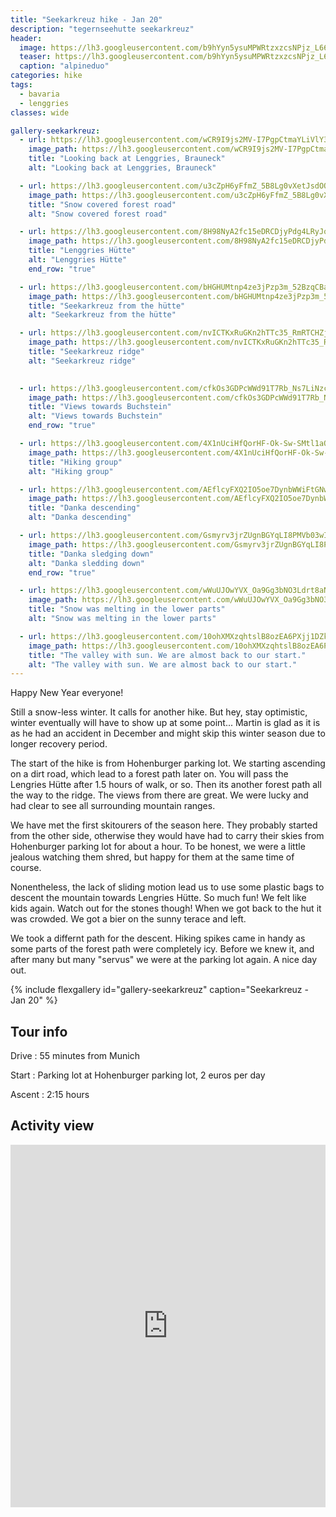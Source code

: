 ```yaml
---
title: "Seekarkreuz hike - Jan 20"
description: "tegernseehutte seekarkreuz"
header:
  image: https://lh3.googleusercontent.com/b9hYyn5ysuMPWRtzxzcsNPjz_L66vSQt36dO0GZZil25Bj40-PMOBVq8aYIhPQm69EJpuV2ANcwa-Th59oeZ1hpQ2oBEoTLAMMutpxlwAoABYfqRWu34Js5NX8KxDSQ7M2Xb0UTS5SYhK7UBPjHM8X8rd_K_IFED2PrlpPRYxT4P3Mpt_EXsokXaXKkmicQMowqas0Rd4d1VT8pg6Mre-ttZw7GfgmkudOwiYChjLZOI7iuNAXxB-YSvpUuwqTRmk7h0jbEESR1NFfRJHhCFvMf20lrKOLm-M28M0IIKuOCsSsmi4stmeT501DLQqhbGJaqc_ZIqEaYo8z81owXBSALe8ifknpQ9tktX5lOcqBqt2CjgOJ92deNnf7NEm1N1rRUXaOwJdJpUQjrQM3UKWPj7Dm1S4D7iH3tZ_D6S_UCJ9T5HK9pvCuoD7Ojxez1W0sGwdACMHOnbKd1R9TeMBzV0HHUkWh8M_lSl2S2TZ-q_MJAfBLqcCKQT6svVhMJhFYAtQO77uoioRAWod_cRlxQf51o7SFCpIOSykPkygq7VLpp_tLixwdxF-5BIG6nnx9y-btV955qSIBNbAPfKKgjnkmomZpsHGwv4oETEYXG1yhyOXLc6IRSXuXswusrV93odeMy3CWaymTBGGrcbv9--kSErV2gR1Sf6kq7rdZTRrm6vZJakIo5uLq6izq813eamuNpddoGw5jzpZ2NDsb1ITBazpguBW9_1RqAc4SzEiCemCQ=w2016-h1512-no
  teaser: https://lh3.googleusercontent.com/b9hYyn5ysuMPWRtzxzcsNPjz_L66vSQt36dO0GZZil25Bj40-PMOBVq8aYIhPQm69EJpuV2ANcwa-Th59oeZ1hpQ2oBEoTLAMMutpxlwAoABYfqRWu34Js5NX8KxDSQ7M2Xb0UTS5SYhK7UBPjHM8X8rd_K_IFED2PrlpPRYxT4P3Mpt_EXsokXaXKkmicQMowqas0Rd4d1VT8pg6Mre-ttZw7GfgmkudOwiYChjLZOI7iuNAXxB-YSvpUuwqTRmk7h0jbEESR1NFfRJHhCFvMf20lrKOLm-M28M0IIKuOCsSsmi4stmeT501DLQqhbGJaqc_ZIqEaYo8z81owXBSALe8ifknpQ9tktX5lOcqBqt2CjgOJ92deNnf7NEm1N1rRUXaOwJdJpUQjrQM3UKWPj7Dm1S4D7iH3tZ_D6S_UCJ9T5HK9pvCuoD7Ojxez1W0sGwdACMHOnbKd1R9TeMBzV0HHUkWh8M_lSl2S2TZ-q_MJAfBLqcCKQT6svVhMJhFYAtQO77uoioRAWod_cRlxQf51o7SFCpIOSykPkygq7VLpp_tLixwdxF-5BIG6nnx9y-btV955qSIBNbAPfKKgjnkmomZpsHGwv4oETEYXG1yhyOXLc6IRSXuXswusrV93odeMy3CWaymTBGGrcbv9--kSErV2gR1Sf6kq7rdZTRrm6vZJakIo5uLq6izq813eamuNpddoGw5jzpZ2NDsb1ITBazpguBW9_1RqAc4SzEiCemCQ=w800-h300-no
  caption: "alpineduo"
categories: hike
tags:
  - bavaria
  - lenggries
classes: wide

gallery-seekarkreuz:
  - url: https://lh3.googleusercontent.com/wCR9I9js2MV-I7PgpCtmaYLiVlY3r66zlMp1SajoYzBqYC7QboWU_YSQvn2i2BgaELzdqk6l9KkcX42o8KaJL4RebTaLxyqkMlK350RriNDO_LunL7xRV1bNRjuq_mHK3yS7vt6Lcf9iF5yp7ZXZNoQD7r4oDO1Q1MLHje7SzPsr_KcKx-OmtOPMadzWjENg6nnvxxfCji21luT2-DFuJOwRsZNiW3JIe_0Rxf4j0nmRsawxNbZjMDabGIYB-3aBHX9mOgMaGsII_TeXKY7i-Aa2UkCGCDFo2uoR4wv1_w3jWr8Z2FbaJK8oOBgDtJyb-W5A14Fe5AZONM8EwPhw1qUukmfSDou2YkrTilz1cR0Mgi3vZzU4x2CLP8cAnoT5q8wBopwjMtnKYPjysx1Jou_4IiWTXA2QZd97KwRnHhyliBFxLzWSq0Fx2QhmUxgPxQUZ9Duz_5PArlmd6DeVn_XX_m7FV4XWIqu7uOTTr2IGhoERlJVyZvDEf59sCae7pUMhKdwrVsqoxD1rnsmq3fztYBfFWI7tulZEqgMOGInrEP87_8R5eWS9xAmmGt-5ujH67aC_oBH-fk5uGY06yJ765Pluu2e0KHXrLgZkp2AKfkSCId55ta-Qig1Yku1UOAITAhrP4Hw345vIccP7TXNJgC_b4CV0DChUhkdcyCjptk398vBNnyBOkEMrWexr6swRCxNP2GiNNyOL-CnFCFlHG0K_C65GKasCbj5_yysbt-WxWA=w2016-h1512-no
    image_path: https://lh3.googleusercontent.com/wCR9I9js2MV-I7PgpCtmaYLiVlY3r66zlMp1SajoYzBqYC7QboWU_YSQvn2i2BgaELzdqk6l9KkcX42o8KaJL4RebTaLxyqkMlK350RriNDO_LunL7xRV1bNRjuq_mHK3yS7vt6Lcf9iF5yp7ZXZNoQD7r4oDO1Q1MLHje7SzPsr_KcKx-OmtOPMadzWjENg6nnvxxfCji21luT2-DFuJOwRsZNiW3JIe_0Rxf4j0nmRsawxNbZjMDabGIYB-3aBHX9mOgMaGsII_TeXKY7i-Aa2UkCGCDFo2uoR4wv1_w3jWr8Z2FbaJK8oOBgDtJyb-W5A14Fe5AZONM8EwPhw1qUukmfSDou2YkrTilz1cR0Mgi3vZzU4x2CLP8cAnoT5q8wBopwjMtnKYPjysx1Jou_4IiWTXA2QZd97KwRnHhyliBFxLzWSq0Fx2QhmUxgPxQUZ9Duz_5PArlmd6DeVn_XX_m7FV4XWIqu7uOTTr2IGhoERlJVyZvDEf59sCae7pUMhKdwrVsqoxD1rnsmq3fztYBfFWI7tulZEqgMOGInrEP87_8R5eWS9xAmmGt-5ujH67aC_oBH-fk5uGY06yJ765Pluu2e0KHXrLgZkp2AKfkSCId55ta-Qig1Yku1UOAITAhrP4Hw345vIccP7TXNJgC_b4CV0DChUhkdcyCjptk398vBNnyBOkEMrWexr6swRCxNP2GiNNyOL-CnFCFlHG0K_C65GKasCbj5_yysbt-WxWA=w400-h300-no
    title: "Looking back at Lenggries, Brauneck"
    alt: "Looking back at Lenggries, Brauneck"

  - url: https://lh3.googleusercontent.com/u3cZpH6yFfmZ_5B8Lg0vXetJsdOQOnQRrEmniIUlSBdcQ_pgrbIH2yYSIiFap2H_h6QN5U18zAV9rA98aily0f7ml21lUqmRNWW1zCB-t_a9C0l-xBJBPRKrwaiXhP37tlyNLqKuPqTcAXhNs2GkBCw0OWagoqkvBKvfKOao1cpOUGwxsyOFa2Svzl7ES7lsH0jiqYrMWrsi9kHOzpJnI8KI843SgVdQQc1giIerF76oDLnEgDKqwibiNXK4k65QBsY2p27YkSE2JQRKulgPPXlqTY9v44Co9UU7yylyl9-QkLCf1aGrHqNB1xPFZeduIpqPyUWUbBe0RWz4qsEy85Qk4IOiCJOjSlgysdnRTKWoSbdF8I_4qxaUQTvfcsJbt1T3qyT6daCs3TGp3EHvAVaq2NCiSenVJCr-V6TDbgZwtBLhUC7npsMNvQ_N7YbfsjfX8whuSrUOmND2SGyIgyWIl2mUbpRMAT9AfG_CXjmA125zOpLvphLkvVLiT8OOGZpAwLRPk5Zo_x6MfWOSEYjGACtKZ2dYbB1Rwke50wnHqiUaB1gNGFL1N7IxBMs3nyeJXs5HwWVRNMVkOLc_zs-YqyfVhSDrzsLthTivczwY4jAfXIF4Tv7i9_9uTnya6bVeob1y2YTy7hUbQWEgkFBuMydm_mm77V8w5twcAGjdoX0VRSL1Vcsw5tr7fJIRsFUlEaTK_Ci_QsjdCTbIWsKJlZr6WcZ9MeAUnxlP6UkcrpxttA=w2016-h1512-no
    image_path: https://lh3.googleusercontent.com/u3cZpH6yFfmZ_5B8Lg0vXetJsdOQOnQRrEmniIUlSBdcQ_pgrbIH2yYSIiFap2H_h6QN5U18zAV9rA98aily0f7ml21lUqmRNWW1zCB-t_a9C0l-xBJBPRKrwaiXhP37tlyNLqKuPqTcAXhNs2GkBCw0OWagoqkvBKvfKOao1cpOUGwxsyOFa2Svzl7ES7lsH0jiqYrMWrsi9kHOzpJnI8KI843SgVdQQc1giIerF76oDLnEgDKqwibiNXK4k65QBsY2p27YkSE2JQRKulgPPXlqTY9v44Co9UU7yylyl9-QkLCf1aGrHqNB1xPFZeduIpqPyUWUbBe0RWz4qsEy85Qk4IOiCJOjSlgysdnRTKWoSbdF8I_4qxaUQTvfcsJbt1T3qyT6daCs3TGp3EHvAVaq2NCiSenVJCr-V6TDbgZwtBLhUC7npsMNvQ_N7YbfsjfX8whuSrUOmND2SGyIgyWIl2mUbpRMAT9AfG_CXjmA125zOpLvphLkvVLiT8OOGZpAwLRPk5Zo_x6MfWOSEYjGACtKZ2dYbB1Rwke50wnHqiUaB1gNGFL1N7IxBMs3nyeJXs5HwWVRNMVkOLc_zs-YqyfVhSDrzsLthTivczwY4jAfXIF4Tv7i9_9uTnya6bVeob1y2YTy7hUbQWEgkFBuMydm_mm77V8w5twcAGjdoX0VRSL1Vcsw5tr7fJIRsFUlEaTK_Ci_QsjdCTbIWsKJlZr6WcZ9MeAUnxlP6UkcrpxttA=w400-h300-no
    title: "Snow covered forest road"
    alt: "Snow covered forest road"

  - url: https://lh3.googleusercontent.com/8H98NyA2fc15eDRCDjyPdg4LRyJoFLwlEA5CfwXMplV2suFRVnDb29_NqM2HHRLlMpHzDNbNVJwYrA-h5eC_0m-Du0MSOVCvMTh_2KO7qMxc1psm5ltP5yZFDgEeIGIlJbHJDNArTaet2cW0HYMUF011MATEceKVvssYyXlVBjRL5chz7wNZ7RURSOZR5Co1_8zqMsgvp8Qdnaq9nS6Sto9qgB7g_3nr6qzcLlON9jCt0Ck7AtZdSHfZDBKJpynNjKclavEMbwUOThtGkXZ8JBPp6PAX5yhDAczEHgHPkl5d6-XPXAxlpE60KOgDuB8wrHijem2x1PmZHhurxQd_OcmbInatGB-Hz7dovb5g-QdKbI22U4EWKKjy8u1NjRhlODxekz1xLAD0QdyzLrQpVWoykWsECzobee8Im-HDM_bDDdOCsXov2R6FB5RfbSd45I1LXhKoS5mZ2OwoxG8qVRaLRU_QHNYbtAdSGlIdqJH4sjyYwlAfs-5IMFp7n7mBMtB1gtuNNvDy0zuP_RkgJsyvWai7a6WXnkfMiY2ZBRALgiqds9yuXeFkM4wnVGxDdQbLBqZaVaalwSqwdKDiwXSdOg6R84RuNTMB1sDRYKp7GcUUqeFlvWrUPDrTm44utN5IuJ2cx8NkJUZceZHczKRbCYeaeCZ1ROXyVNk8-hjb7rw7UwECFjFkmdCKuLswZe6YtLLVBQGuW4LaTO7XaffFECh0NKAEaPjBSE28jqcLOqhfXw=w2016-h1512-no
    image_path: https://lh3.googleusercontent.com/8H98NyA2fc15eDRCDjyPdg4LRyJoFLwlEA5CfwXMplV2suFRVnDb29_NqM2HHRLlMpHzDNbNVJwYrA-h5eC_0m-Du0MSOVCvMTh_2KO7qMxc1psm5ltP5yZFDgEeIGIlJbHJDNArTaet2cW0HYMUF011MATEceKVvssYyXlVBjRL5chz7wNZ7RURSOZR5Co1_8zqMsgvp8Qdnaq9nS6Sto9qgB7g_3nr6qzcLlON9jCt0Ck7AtZdSHfZDBKJpynNjKclavEMbwUOThtGkXZ8JBPp6PAX5yhDAczEHgHPkl5d6-XPXAxlpE60KOgDuB8wrHijem2x1PmZHhurxQd_OcmbInatGB-Hz7dovb5g-QdKbI22U4EWKKjy8u1NjRhlODxekz1xLAD0QdyzLrQpVWoykWsECzobee8Im-HDM_bDDdOCsXov2R6FB5RfbSd45I1LXhKoS5mZ2OwoxG8qVRaLRU_QHNYbtAdSGlIdqJH4sjyYwlAfs-5IMFp7n7mBMtB1gtuNNvDy0zuP_RkgJsyvWai7a6WXnkfMiY2ZBRALgiqds9yuXeFkM4wnVGxDdQbLBqZaVaalwSqwdKDiwXSdOg6R84RuNTMB1sDRYKp7GcUUqeFlvWrUPDrTm44utN5IuJ2cx8NkJUZceZHczKRbCYeaeCZ1ROXyVNk8-hjb7rw7UwECFjFkmdCKuLswZe6YtLLVBQGuW4LaTO7XaffFECh0NKAEaPjBSE28jqcLOqhfXw=w400-h300-no
    title: "Lenggries Hütte"
    alt: "Lenggries Hütte"
    end_row: "true"

  - url: https://lh3.googleusercontent.com/bHGHUMtnp4ze3jPzp3m_52BzqCBaf9OlrP_2Z0_NxRwDPaM528w6iT9F3xoqrLNJM2EqyhCDbHRNUC81DuTB-Wxq42mdMQ-R9kT96bPSvPrBrOomcV44StGqWIJ3bmDRDlzPPXPuYE5KkWRnzBp-bvDAGdHRb9XKpkWyYt-126GG3oG_8Vs5jOPBNGQ8xYRPEM3DdwaiFFC6kXrxLcnFLZNYMI_Y1CJ699jVsMd1DN4EM9Emhv79HEdXgn98m6etqk2A6dYq6aIUkgEAzZIldvSZCBNMVH1nHjqlXGEJo09162xf_O4RZZc294S4dDSa0OG1tSLUR34rGRvirHQot-ZR1x9elxYfSwW_OGqqV61hFUVSQ12fjoKPZEbSeeFflyATS4oDNgsTBxNBo_bBc7LzSEwLAJkYnvBstSFuAO_ZvuudnGXihcefjlot2HFqqL-YtnTj5JiupZQkPGQX_aFt4VxNsvlldBPmMwMu51ZyteEJmEM_5N-ZnZCkFP25rTNU5JlEQAhN0WDFSYXEw5IRjsemcHzU5MAzsZaqkBRVTIUTrFWtFICldeaQ77IxNkcUULfYcfCadLMhZVk0pDizw59AIRrHi09eYQKX4cvlwYBkVZS_XkkgYmu1-5j7eYmUWt2bKYDl4g69Q3w8QArKi7P3KRSqPRye1NKjHx-TGv_USSiD1_H2iMjN6-D4jlmXrHuArfGf_AraHVYe-p0kHjI6rjBpdlU2uhzYxQ4BkW-6eQ=w2016-h1512-no
    image_path: https://lh3.googleusercontent.com/bHGHUMtnp4ze3jPzp3m_52BzqCBaf9OlrP_2Z0_NxRwDPaM528w6iT9F3xoqrLNJM2EqyhCDbHRNUC81DuTB-Wxq42mdMQ-R9kT96bPSvPrBrOomcV44StGqWIJ3bmDRDlzPPXPuYE5KkWRnzBp-bvDAGdHRb9XKpkWyYt-126GG3oG_8Vs5jOPBNGQ8xYRPEM3DdwaiFFC6kXrxLcnFLZNYMI_Y1CJ699jVsMd1DN4EM9Emhv79HEdXgn98m6etqk2A6dYq6aIUkgEAzZIldvSZCBNMVH1nHjqlXGEJo09162xf_O4RZZc294S4dDSa0OG1tSLUR34rGRvirHQot-ZR1x9elxYfSwW_OGqqV61hFUVSQ12fjoKPZEbSeeFflyATS4oDNgsTBxNBo_bBc7LzSEwLAJkYnvBstSFuAO_ZvuudnGXihcefjlot2HFqqL-YtnTj5JiupZQkPGQX_aFt4VxNsvlldBPmMwMu51ZyteEJmEM_5N-ZnZCkFP25rTNU5JlEQAhN0WDFSYXEw5IRjsemcHzU5MAzsZaqkBRVTIUTrFWtFICldeaQ77IxNkcUULfYcfCadLMhZVk0pDizw59AIRrHi09eYQKX4cvlwYBkVZS_XkkgYmu1-5j7eYmUWt2bKYDl4g69Q3w8QArKi7P3KRSqPRye1NKjHx-TGv_USSiD1_H2iMjN6-D4jlmXrHuArfGf_AraHVYe-p0kHjI6rjBpdlU2uhzYxQ4BkW-6eQ=w400-h300-no
    title: "Seekarkreuz from the hütte"
    alt: "Seekarkreuz from the hütte"

  - url: https://lh3.googleusercontent.com/nvICTKxRuGKn2hTTc35_RmRTCHZjg-3R2BFNnWjTSb1z-jj0G1UIfQZMcRlApNa6Nm2W783LlmJE5eyejzYCVPnfDqscYSq9UIbuTbMYhw-2KFW8eZx1rP8sIVu-RdGEyFau-qNea-RZ71stln2cN405c-MvUzc_a4O9_zchwnYzuPSkWC3RZVTTilhI5lZxjJOo26VMHEU4brzkj4wDZGCkfgV8pWLGz4QkpIbS3U6sTxfsW0WFWwJShP8hpSXjH6uYU6PJXMeicO1Aq-E36scpkbRovMuHOdEyvqRd5HAMlTXR3nY4HFLFT34l6Aqtd6Q1Nb34kksMn8gPgV2H5G6guGFWARwrK889Qk6N_HJP5UYEd39qgbKBc54rRdpaA2Ul3EIe9fbSo4k0Y-kKjhOkn1v78IPfgldArrqvV3J_21LOAGOOWp0n-izgFkAZTobUcJ-b4WZCYI_3EVIWT9_jqkZJ_GCCBQzela9F9CBWbHU3by1vyhKJSbgtw15jZhzvS2BCCRTT0d-m8f8hbGJU81PQ0PbKrHtQ8qN5vsse1_GfxvtifyGuTaVPfIz_utq_bzybaPn9KKgjOgK_O9OvI7vLyY4vi46oZd9Hi5PdlOGVhWHQe4uoMJoa0V046bh-3IAWg4ZaB2J0ypRcsHa88tBu8-RG4i1gtlywyhzGF7XefSoBRcqfmEG12inX3Ajv--aWj8aackDQoDyMOIpBesu3JpqAptCmnZRZ11EN-gwA-A=w2016-h1512-no
    image_path: https://lh3.googleusercontent.com/nvICTKxRuGKn2hTTc35_RmRTCHZjg-3R2BFNnWjTSb1z-jj0G1UIfQZMcRlApNa6Nm2W783LlmJE5eyejzYCVPnfDqscYSq9UIbuTbMYhw-2KFW8eZx1rP8sIVu-RdGEyFau-qNea-RZ71stln2cN405c-MvUzc_a4O9_zchwnYzuPSkWC3RZVTTilhI5lZxjJOo26VMHEU4brzkj4wDZGCkfgV8pWLGz4QkpIbS3U6sTxfsW0WFWwJShP8hpSXjH6uYU6PJXMeicO1Aq-E36scpkbRovMuHOdEyvqRd5HAMlTXR3nY4HFLFT34l6Aqtd6Q1Nb34kksMn8gPgV2H5G6guGFWARwrK889Qk6N_HJP5UYEd39qgbKBc54rRdpaA2Ul3EIe9fbSo4k0Y-kKjhOkn1v78IPfgldArrqvV3J_21LOAGOOWp0n-izgFkAZTobUcJ-b4WZCYI_3EVIWT9_jqkZJ_GCCBQzela9F9CBWbHU3by1vyhKJSbgtw15jZhzvS2BCCRTT0d-m8f8hbGJU81PQ0PbKrHtQ8qN5vsse1_GfxvtifyGuTaVPfIz_utq_bzybaPn9KKgjOgK_O9OvI7vLyY4vi46oZd9Hi5PdlOGVhWHQe4uoMJoa0V046bh-3IAWg4ZaB2J0ypRcsHa88tBu8-RG4i1gtlywyhzGF7XefSoBRcqfmEG12inX3Ajv--aWj8aackDQoDyMOIpBesu3JpqAptCmnZRZ11EN-gwA-A=w400-h300-no
    title: "Seekarkreuz ridge"
    alt: "Seekarkreuz ridge"

 
  - url: https://lh3.googleusercontent.com/cfkOs3GDPcWWd91T7Rb_Ns7LiNzchmyE85TM0w9rgjIEJ6yvaNDWcCL2c5LqXGPpRqvNpmvCvKwdCzdAegg0v4HeGxyYcAJ5fyU7n37mjeW0jHV7VnHhgidCsMrrqmOKZFDHYBkLOQCtoZwDNgAA9IYkG3ZvnZuEtMCpFhbudqChmGuu1q8KQ8ApGX2ZXJQFsGxv3Z1wKH96cpdN6hVsibo9_ICFLGnw7fJs0rh4x8oad2chulhGta-8UCrLSVReQVGH29LcKzsaTr15f9IiZgN25KTqZl23VzrCkBspiQjb1X6DHL_dCB9XGGoABKFOE-GsI6cjpd_iWbvFdH5wlXpmB7b34qdaE6RPRxuE2ss42xaKYgZv5yusqjGmr47c1s7SIKcYaurswdj32_8QaYf27Ldpy-XjGHiryjmsCohn7LISKidZXk6O1nv55LuHleOOQE9XBuRdFsxtNcW0H-g5IkwSuN0FckxxMuu68whFhyW8om-uuE7bRP2OpB1Aqw8mG5STj077vUbqDtMkPysnaUNA-TWi3Gk_wihqAx6ohk65yxZxg-Cl0VZr_WOnCFX02s6CourcpJKkmL2HHD2SU89815ivvvmkg0XUuejbXA_oN6JvzO1nihAkjqBQyJmRHjlqu9tzHYWbp1qT25opBOyXZ68nlGCStc-jSqjW0eHzkOqmZqXeCLH9ElbQvxXsCt8j6zwcLz7FYV7XcMG6JFtNdd8BUPfv72PJjCEP9reoeg=w1156-h1540-no
    image_path: https://lh3.googleusercontent.com/cfkOs3GDPcWWd91T7Rb_Ns7LiNzchmyE85TM0w9rgjIEJ6yvaNDWcCL2c5LqXGPpRqvNpmvCvKwdCzdAegg0v4HeGxyYcAJ5fyU7n37mjeW0jHV7VnHhgidCsMrrqmOKZFDHYBkLOQCtoZwDNgAA9IYkG3ZvnZuEtMCpFhbudqChmGuu1q8KQ8ApGX2ZXJQFsGxv3Z1wKH96cpdN6hVsibo9_ICFLGnw7fJs0rh4x8oad2chulhGta-8UCrLSVReQVGH29LcKzsaTr15f9IiZgN25KTqZl23VzrCkBspiQjb1X6DHL_dCB9XGGoABKFOE-GsI6cjpd_iWbvFdH5wlXpmB7b34qdaE6RPRxuE2ss42xaKYgZv5yusqjGmr47c1s7SIKcYaurswdj32_8QaYf27Ldpy-XjGHiryjmsCohn7LISKidZXk6O1nv55LuHleOOQE9XBuRdFsxtNcW0H-g5IkwSuN0FckxxMuu68whFhyW8om-uuE7bRP2OpB1Aqw8mG5STj077vUbqDtMkPysnaUNA-TWi3Gk_wihqAx6ohk65yxZxg-Cl0VZr_WOnCFX02s6CourcpJKkmL2HHD2SU89815ivvvmkg0XUuejbXA_oN6JvzO1nihAkjqBQyJmRHjlqu9tzHYWbp1qT25opBOyXZ68nlGCStc-jSqjW0eHzkOqmZqXeCLH9ElbQvxXsCt8j6zwcLz7FYV7XcMG6JFtNdd8BUPfv72PJjCEP9reoeg=w300-h400-no 
    title: "Views towards Buchstein"
    alt: "Views towards Buchstein"
    end_row: "true"

  - url: https://lh3.googleusercontent.com/4X1nUciHfQorHF-Ok-Sw-SMtl1aQfXW7-W0QzLLb1pHtXyiZVvv1EQZr7dV7KpwZKqyAmfSYs_rH4y-Yx5MC5bsO9gdbaSX1LmMaFjRrd573pdAcq9B66H6lKnDGxnrwHZ3yoTnp35uA5ByKe83p87zMaibuAEeidok0wvC5I9N87hvpVwl2xRihMyvnsSl1sEeuTbYns7157n_rOrTADKLxmNup_HyNAJUaGtPG7VofywK0fmZgHm541pJ6Ao4hG0T9i6ByYKrbatR4bgO8nvYRhMr97e3pfnW9tZoWDlXJ-P3QXzCzdem9f7q7DRpG3Mcv_jno4Dt-hN8dA2yf4vLyIzel_2JdqTZHKXFLToGcplF-K0mAf1D5XuWMlmNlmE5Mv7wWJ8pj0efYXOMtvKCwLhbk8xx1UGPbN_9no7sh38kfvT_K7AhH3aqPt5HfPKR9Q0eGHyIb9iZB13Xbt361NOSkAKkI7uNkqsM7QRgfgDlf6KeeWcolYICqdhcwEeMwSlSmPSH_pakDJb8vNoAYTl2m3BtRHtFnaCR3a3Rc__GaKP1P9FeMbQ3E6doaer_H4K48DgII1cPSC1HpIUvS7WqWvJtw-poldrtlxDoMn2fdivETdrEdTz0x9rH-k-86NTctjW9RSUfgnvnKPh_HTXFh6DiECfVvOjxroa3JQ3kf-1T0_aUZh8pc7m5KHe60E795SVq7ne7bKmzfNU30WD1uouOaz8bf3nNkYSbAA_wYBA=w2016-h1512-no
    image_path: https://lh3.googleusercontent.com/4X1nUciHfQorHF-Ok-Sw-SMtl1aQfXW7-W0QzLLb1pHtXyiZVvv1EQZr7dV7KpwZKqyAmfSYs_rH4y-Yx5MC5bsO9gdbaSX1LmMaFjRrd573pdAcq9B66H6lKnDGxnrwHZ3yoTnp35uA5ByKe83p87zMaibuAEeidok0wvC5I9N87hvpVwl2xRihMyvnsSl1sEeuTbYns7157n_rOrTADKLxmNup_HyNAJUaGtPG7VofywK0fmZgHm541pJ6Ao4hG0T9i6ByYKrbatR4bgO8nvYRhMr97e3pfnW9tZoWDlXJ-P3QXzCzdem9f7q7DRpG3Mcv_jno4Dt-hN8dA2yf4vLyIzel_2JdqTZHKXFLToGcplF-K0mAf1D5XuWMlmNlmE5Mv7wWJ8pj0efYXOMtvKCwLhbk8xx1UGPbN_9no7sh38kfvT_K7AhH3aqPt5HfPKR9Q0eGHyIb9iZB13Xbt361NOSkAKkI7uNkqsM7QRgfgDlf6KeeWcolYICqdhcwEeMwSlSmPSH_pakDJb8vNoAYTl2m3BtRHtFnaCR3a3Rc__GaKP1P9FeMbQ3E6doaer_H4K48DgII1cPSC1HpIUvS7WqWvJtw-poldrtlxDoMn2fdivETdrEdTz0x9rH-k-86NTctjW9RSUfgnvnKPh_HTXFh6DiECfVvOjxroa3JQ3kf-1T0_aUZh8pc7m5KHe60E795SVq7ne7bKmzfNU30WD1uouOaz8bf3nNkYSbAA_wYBA=w400-h300-no
    title: "Hiking group"
    alt: "Hiking group"

  - url: https://lh3.googleusercontent.com/AEflcyFXQ2IO5oe7DynbWWiFtGNw0eYH0xx1Mxm_rElGie8CPnOkzDNyUBkm-RLEQ5i8vnKYq2xZD9ZNXPKPn61HAZ5L4GsW499HFFL1IUc51ifXq0mSY-r2Ns9LQ2D_qkdftbrAS_k8iSbfWv2xhGWcRkqQvSiQHSesRDRoXSGWBrGkjuGmTAbXeGvnFB6qEoGeF2C3KGRP5ffrDDiGxRYv9IPtT8xm12oRLN6GXvaKg5m9VU0reOdSZVIoqSj1EPAtlFO8Usm17-r9r5bINyYD42OPr340iMxgi4Nd6zjwtppTOv6-9gtY6VYSN3ZLiI4e9uPkQFzy0HrDPz3wNYwReoftYyWDWupJmvY6rnKxzUFGxW4o5shPyKTBr8VTYHdRAC68yYTUEPLRkU74apS89_5QwXBCa_XfppGImXhJquGAhNN138ri4JD54DGP_WiNeQXSfgvbbtmVpb6w-O8HB6GNYhLfzoukRvFrUGkTvUG1x5kSGGic_uB4ygIwbb8s_1lv-9yeC7eK9-R3yCtYH6P5ztQZqwu6-FqHsZMM1CQcLLcJxM2uZfWOA99gfrR14W-X2FuGit7bwyjKIk9oMpQtV7Tjy_lYLYgcXeUvCVVSmF05IikTrOOgs7f5nfetiYzpWoIHbkCq366xEfc0kEfb_3t_d6iJBDe476quu9SM3XiIte3CVgLHxQQpXAmuuMnU9HkoCRWpxsEiywteeVrwV-3NMaJ0qpfpl00T5KNiWQ=w1156-h1540-no
    image_path: https://lh3.googleusercontent.com/AEflcyFXQ2IO5oe7DynbWWiFtGNw0eYH0xx1Mxm_rElGie8CPnOkzDNyUBkm-RLEQ5i8vnKYq2xZD9ZNXPKPn61HAZ5L4GsW499HFFL1IUc51ifXq0mSY-r2Ns9LQ2D_qkdftbrAS_k8iSbfWv2xhGWcRkqQvSiQHSesRDRoXSGWBrGkjuGmTAbXeGvnFB6qEoGeF2C3KGRP5ffrDDiGxRYv9IPtT8xm12oRLN6GXvaKg5m9VU0reOdSZVIoqSj1EPAtlFO8Usm17-r9r5bINyYD42OPr340iMxgi4Nd6zjwtppTOv6-9gtY6VYSN3ZLiI4e9uPkQFzy0HrDPz3wNYwReoftYyWDWupJmvY6rnKxzUFGxW4o5shPyKTBr8VTYHdRAC68yYTUEPLRkU74apS89_5QwXBCa_XfppGImXhJquGAhNN138ri4JD54DGP_WiNeQXSfgvbbtmVpb6w-O8HB6GNYhLfzoukRvFrUGkTvUG1x5kSGGic_uB4ygIwbb8s_1lv-9yeC7eK9-R3yCtYH6P5ztQZqwu6-FqHsZMM1CQcLLcJxM2uZfWOA99gfrR14W-X2FuGit7bwyjKIk9oMpQtV7Tjy_lYLYgcXeUvCVVSmF05IikTrOOgs7f5nfetiYzpWoIHbkCq366xEfc0kEfb_3t_d6iJBDe476quu9SM3XiIte3CVgLHxQQpXAmuuMnU9HkoCRWpxsEiywteeVrwV-3NMaJ0qpfpl00T5KNiWQ=w300-h400-no
    title: "Danka descending"
    alt: "Danka descending"

  - url: https://lh3.googleusercontent.com/Gsmyrv3jrZUgnBGYqLI8PMVb03wIasY0wRTu1cdCj6SvDn8eiL2wacsTyKzpCDvoXFr9iSsg0uK4qKf1ygTRrUxfNSX5t_14f1OUV0HlpWAJGw5d1Ut0dyr4IsP3Gbd6KhRtU1a__1bAaLp8C1V1HtGbOr-PytMQembKx0LVO5c1YQDMZEtRG56FNYoqSfiVO5DLWEB6ttFC1njaykOmNLUwhcIjI4esMJbteButBGSES6DOeScyUSVpQ3de-j1DqNfCN7NfvYaES6RB0ExJ0RRpjwWkcWvyl-ngSVJV0VLp_yuhOI1YopsybxMKbHb1Y2SKZlWoUyZl10GCeSYCZbOIKE7-XGEcC9OiHuIHChKoA7lw0B3Y5dk7dOrd3TShJI211yzu2wgzbHdyExasxwRze0A4Gi4X_q4MSdFixynsXlp4OU1F_6ObHBQnV3U0n0cupFErCQLvZq-7QQu8kHMua9BqTAxG0A3XgHQLRJc8W28dduj2wEB-fS-NJHZMdHN8cbsh9UzUd26edOXyEaNM-6O6-L3WHmP_nrg9M8fQ15kMqG_j6TjGAnAfGVvZqGqft_qBjBQK2htFuTTfb9jK5c3ZhoNcqyq5Oc5XE-Jyfo_hH1TgtAJcK5uSmA4XrdabuxlIAkti4iAUdtKCy1x9qQFwhvi8vBdQ5diMhdbLtIXH_YgTJ04MerMyDaeStf5omx8JHPntcXU7SGK-k3h_RNg4T32ESzBjFNxFXjfKbj7Bog=w1156-h1540-no
    image_path: https://lh3.googleusercontent.com/Gsmyrv3jrZUgnBGYqLI8PMVb03wIasY0wRTu1cdCj6SvDn8eiL2wacsTyKzpCDvoXFr9iSsg0uK4qKf1ygTRrUxfNSX5t_14f1OUV0HlpWAJGw5d1Ut0dyr4IsP3Gbd6KhRtU1a__1bAaLp8C1V1HtGbOr-PytMQembKx0LVO5c1YQDMZEtRG56FNYoqSfiVO5DLWEB6ttFC1njaykOmNLUwhcIjI4esMJbteButBGSES6DOeScyUSVpQ3de-j1DqNfCN7NfvYaES6RB0ExJ0RRpjwWkcWvyl-ngSVJV0VLp_yuhOI1YopsybxMKbHb1Y2SKZlWoUyZl10GCeSYCZbOIKE7-XGEcC9OiHuIHChKoA7lw0B3Y5dk7dOrd3TShJI211yzu2wgzbHdyExasxwRze0A4Gi4X_q4MSdFixynsXlp4OU1F_6ObHBQnV3U0n0cupFErCQLvZq-7QQu8kHMua9BqTAxG0A3XgHQLRJc8W28dduj2wEB-fS-NJHZMdHN8cbsh9UzUd26edOXyEaNM-6O6-L3WHmP_nrg9M8fQ15kMqG_j6TjGAnAfGVvZqGqft_qBjBQK2htFuTTfb9jK5c3ZhoNcqyq5Oc5XE-Jyfo_hH1TgtAJcK5uSmA4XrdabuxlIAkti4iAUdtKCy1x9qQFwhvi8vBdQ5diMhdbLtIXH_YgTJ04MerMyDaeStf5omx8JHPntcXU7SGK-k3h_RNg4T32ESzBjFNxFXjfKbj7Bog=w300-h400-no
    title: "Danka sledging down"
    alt: "Danka sledding down"
    end_row: "true"

  - url: https://lh3.googleusercontent.com/wWuUJOwYVX_Oa9Gg3bNO3Ldrt8aNYwVYWPs_Q6TFaStyj42VXhiYwPTBsMfOKHbVKlLQr0FV7aLYcJo0FWm63jRh7wn-jJkuz-7u6YwYihWED851o8yedOwvG_o1k8BEQmjukVFG9UERbLpb3FTsYp0Ar_ilr7TCEEJ_RkRhN0lRDYGcAlJjbv5DQe53CYqIk9QyKcSDhMdvsA54mN5w1HnmhaWoeCjI1gCQm7GNQsdkORShazcJ2BkUBnzUwogrBt7bneTQQHJhk7i3I4ZLdM1K6JKjvEk95Gbul2Nfqvu3vy0ZMKaap9jxeb5XjZ1R7YHrNInqRLu7M7Nlm5GPtihmN_xNFkWDXGLBhv96UUoLA7CMajG9Tgmp2bjBy8tmjgMU_j8hnSc1WsarwMhnKZCbGcPWtSbb5uF86DJSL4m_Ps6CumlFhQwNuyNl9AWZIaXOwDfyIip8erxhWHqrg2PYwGkZpd1hPKtg0JfiF25au2ZioYwRlFsy_fgTmrd1wwf2Rn66h_cql7tg2NYKDXBqxGoG896XsHTkZil1374NPxb4-Jc-ACbD_zEYSi9uuQFhydijvaK8kLk-qCrgEeltw4tngEQjMppzjfu7zo_PjI-7oT79k7JHxR40ev_qq7zgyWdsbOIrOSU3lLMxYk_vC7wgHT4he--zo-Lzm0k625WhCF-LdEWY6oS476_8n3KhQWuoHCedeUoq0UjB76Iw0El5h4p1pIgLd_IjxoYoZZ03kw=w1156-h1540-no
    image_path: https://lh3.googleusercontent.com/wWuUJOwYVX_Oa9Gg3bNO3Ldrt8aNYwVYWPs_Q6TFaStyj42VXhiYwPTBsMfOKHbVKlLQr0FV7aLYcJo0FWm63jRh7wn-jJkuz-7u6YwYihWED851o8yedOwvG_o1k8BEQmjukVFG9UERbLpb3FTsYp0Ar_ilr7TCEEJ_RkRhN0lRDYGcAlJjbv5DQe53CYqIk9QyKcSDhMdvsA54mN5w1HnmhaWoeCjI1gCQm7GNQsdkORShazcJ2BkUBnzUwogrBt7bneTQQHJhk7i3I4ZLdM1K6JKjvEk95Gbul2Nfqvu3vy0ZMKaap9jxeb5XjZ1R7YHrNInqRLu7M7Nlm5GPtihmN_xNFkWDXGLBhv96UUoLA7CMajG9Tgmp2bjBy8tmjgMU_j8hnSc1WsarwMhnKZCbGcPWtSbb5uF86DJSL4m_Ps6CumlFhQwNuyNl9AWZIaXOwDfyIip8erxhWHqrg2PYwGkZpd1hPKtg0JfiF25au2ZioYwRlFsy_fgTmrd1wwf2Rn66h_cql7tg2NYKDXBqxGoG896XsHTkZil1374NPxb4-Jc-ACbD_zEYSi9uuQFhydijvaK8kLk-qCrgEeltw4tngEQjMppzjfu7zo_PjI-7oT79k7JHxR40ev_qq7zgyWdsbOIrOSU3lLMxYk_vC7wgHT4he--zo-Lzm0k625WhCF-LdEWY6oS476_8n3KhQWuoHCedeUoq0UjB76Iw0El5h4p1pIgLd_IjxoYoZZ03kw=w300-h400-no
    title: "Snow was melting in the lower parts"
    alt: "Snow was melting in the lower parts"

  - url: https://lh3.googleusercontent.com/10ohXMXzqhtslB8ozEA6PXjj1DZkxfCZseSQAvOTXpUWBSx_LyTLpH8JAsVF2p49G2oYW5bLV8b-sFvMxM4C9VvuOnBQPzs_X1hPR64s8Pk3sndfxzUrvzU5S17w_54QxoBjLJBMVEShaTu7L62O7li2zZ1ZUWkfoNQipyaXagtHjy9cb1N42WtmNR-FlbgpVC7gVUDIEuJZUvk2n7gnc57MxU9udKduM4cfuhZDRJPnC_PkLfSGHPDfSVQk30610J-pdwuEec7aDrT_nn-e5OPjHk3j_xuiTsfiqUrunOlQOYzlrWhwy72POS0TbOvfJ6zCw2_LBWa_7_tA7YcVxtvKVwu5bMck2KIhgEocuCD1f6Ne_FbYjAiVMCbsNYVpduUYGc9XybnNitUk0g0kLS4whXYjWkmMnCL5XMnAwCdQJmxcmIeaxFW7XfK9un4Zys3mhXrH0v1Qkp-q4By5U4nQ1oyV1VoY1skU43vI0lWpzrGl62THCyxym-LHc-35jkOGv0ofh09wp2IsBHJtMnV8akU9G215LRec2Z4Iknmq2VN9qTVMMbaK3LDrYZ4UDp4TK67-kpuFW90CPaLX3jzWECOL_IgNHX0qwH-k-hnWZra30T9ixUpGkIl4mWxG6mr32y8MZ3EFEjiNkqm1sYEO6f6-O0rCQ3zcjJsf1Vb-BCxoOX5bBJlj6pYP_Qc1UVLxOjYQKx1dCp5wuCPDxwyk8Xu79yEyhPfE-pk3oNYA59iO_A=w2016-h1512-no
    image_path: https://lh3.googleusercontent.com/10ohXMXzqhtslB8ozEA6PXjj1DZkxfCZseSQAvOTXpUWBSx_LyTLpH8JAsVF2p49G2oYW5bLV8b-sFvMxM4C9VvuOnBQPzs_X1hPR64s8Pk3sndfxzUrvzU5S17w_54QxoBjLJBMVEShaTu7L62O7li2zZ1ZUWkfoNQipyaXagtHjy9cb1N42WtmNR-FlbgpVC7gVUDIEuJZUvk2n7gnc57MxU9udKduM4cfuhZDRJPnC_PkLfSGHPDfSVQk30610J-pdwuEec7aDrT_nn-e5OPjHk3j_xuiTsfiqUrunOlQOYzlrWhwy72POS0TbOvfJ6zCw2_LBWa_7_tA7YcVxtvKVwu5bMck2KIhgEocuCD1f6Ne_FbYjAiVMCbsNYVpduUYGc9XybnNitUk0g0kLS4whXYjWkmMnCL5XMnAwCdQJmxcmIeaxFW7XfK9un4Zys3mhXrH0v1Qkp-q4By5U4nQ1oyV1VoY1skU43vI0lWpzrGl62THCyxym-LHc-35jkOGv0ofh09wp2IsBHJtMnV8akU9G215LRec2Z4Iknmq2VN9qTVMMbaK3LDrYZ4UDp4TK67-kpuFW90CPaLX3jzWECOL_IgNHX0qwH-k-hnWZra30T9ixUpGkIl4mWxG6mr32y8MZ3EFEjiNkqm1sYEO6f6-O0rCQ3zcjJsf1Vb-BCxoOX5bBJlj6pYP_Qc1UVLxOjYQKx1dCp5wuCPDxwyk8Xu79yEyhPfE-pk3oNYA59iO_A=w400-h300-no
    title: "The valley with sun. We are almost back to our start."
    alt: "The valley with sun. We are almost back to our start."
---
```


Happy New Year everyone! 

Still a snow-less winter. It calls for another hike. But hey, stay optimistic, winter eventually will have to show up at some point... Martin is glad as it is as he had an accident in December and might skip this winter season due to longer recovery period.

The start of the hike is from Hohenburger parking lot. We starting ascending on a dirt road, which lead to a forest path later on. You will pass the Lengries Hütte after 1.5 hours of walk, or so. Then its another forest path all the way to the ridge. The views from there are great. We were lucky and had clear to see all surrounding mountain ranges. 

We have met the first skitourers of the season here. They probably started from the other side, otherwise they would have had to carry their skies from Hohenburger parking lot for about a hour. To be honest, we were a little jealous watching them shred, but happy for them at the same time of course. 

Nonentheless, the lack of sliding motion lead us to use some plastic bags to descent the mountain towards Lengries Hütte. So much fun! We felt like kids again. Watch out for the stones though! When we got back to the hut it was crowded. We got a bier on the sunny terace and left. 

We took a differnt path for the descent. Hiking spikes came in handy as some parts of the forest path were completely icy. Before we knew it, and after many but many "servus" we were at the parking lot again. A nice day out. 


{% include flexgallery id="gallery-seekarkreuz" caption="Seekarkreuz - Jan 20" %}

## Tour info

Drive
: 55 minutes from Munich

Start
: Parking lot at Hohenburger parking lot, 2 euros per day

Ascent
: 2:15 hours

## Activity view

<iframe src="https://www.komoot.com/tour/108737174/embed?profile=1" width="100%" height="580" frameborder="0" scrolling="no"></iframe>
